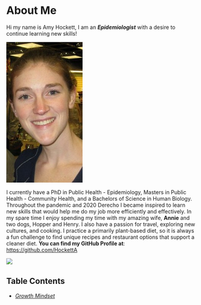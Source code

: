 # About Me

Hi my name is Amy Hockett, I am an ***Epidemiologist*** with a desire to continue learning new skills! 

![Amy](/AmyPicture.jpg)

I currently have a PhD in Public Health - Epidemiology, Masters in Public Health - Community Health, and a Bachelors of Science in Human Biology. Throughout the pandemic and 2020 Derecho I became inspired to learn new skills that would help me do my job more efficiently and effectively. In my spare time I enjoy spending my time with my amazing wife, **Annie** and two dogs, Hopper and Henry. I also have a passion for travel, exploring new cultures, and cooking. I practice a primarily plant-based diet, so it is always a fun challenge to find unique recipes and restaurant options that support a cleaner diet. **You can find my GitHub Profile at**: https://github.com/HockettA

<a href = "url"><img src = "https://ellischiropracticofpuyallup.com/wp-content/uploads/2013/07/25.jpg" width = "250"></a>

## Table Contents
* [*Growth Mindset*](GrowthMindset.md)
